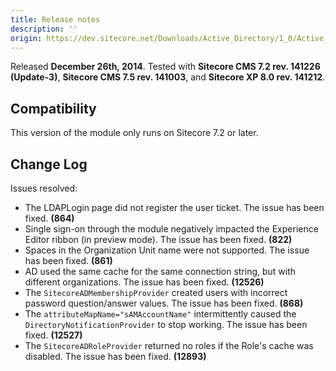 ```yaml
---
title: Release notes
description: ''
origin: https://dev.sitecore.net/Downloads/Active_Directory/1_0/Active_Directory_1_2/Release_Notes
---
```


Released **December 26th, 2014**. Tested with **Sitecore CMS 7.2 rev. 141226 (Update-3)**, **Sitecore CMS 7.5 rev. 141003**, and **Sitecore XP 8.0 rev. 141212**.

## Compatibility

This version of the module only runs on Sitecore 7.2 or later.

## Change Log

Issues resolved:

-   The LDAPLogin page did not register the user ticket. The issue has been fixed. **(864)**
-   Single sign-on through the module negatively impacted the Experience Editor ribbon (in preview mode). The issue has been fixed. **(822)**
-   Spaces in the Organization Unit name were not supported. The issue has been fixed. **(861)**
-   AD used the same cache for the same connection string, but with different organizations. The issue has been fixed. **(12526)**
-   The `SitecoreADMembershipProvider` created users with incorrect password question/answer values. The issue has been fixed. **(868)**
-   The `attributeMapName="sAMAccountName"` intermittently caused the `DirectoryNotificationProvider` to stop working. The issue has been fixed. **(12527)**
-   The `SitecoreADRoleProvider` returned no roles if the Role's cache was disabled. The issue has been fixed. **(12893)**